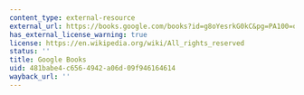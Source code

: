 ```yaml
---
content_type: external-resource
external_url: https://books.google.com/books?id=g8oYesrkG0kC&pg=PA100=onepage#v=onepage&q&f=false
has_external_license_warning: true
license: https://en.wikipedia.org/wiki/All_rights_reserved
status: ''
title: Google Books
uid: 481babe4-c656-4942-a06d-09f946164614
wayback_url: ''
---
```

